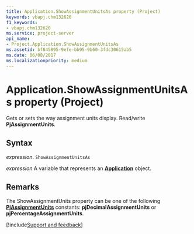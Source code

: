 ```yaml
---
title: Application.ShowAssignmentUnitsAs property (Project)
keywords: vbapj.chm132620
f1_keywords:
- vbapj.chm132620
ms.service: project-server
api_name:
- Project.Application.ShowAssignmentUnitsAs
ms.assetid: bf845895-9efe-bb95-9b60-3fdc30615ab5
ms.date: 06/08/2017
ms.localizationpriority: medium
---
```



# Application.ShowAssignmentUnitsAs property (Project)

Gets or sets the way assignment units display. Read/write **PjAssignmentUnits**.


## Syntax

_expression_. `ShowAssignmentUnitsAs`

_expression_ A variable that represents an **[Application](Project.Application.md)** object.


## Remarks

The ShowAssignmentUnits property can be one of the following **[PjAssignmentUnits](Project.PjAssignmentUnits.md)** constants: **pjDecimalAssignmentUnits** or **pjPercentageAssignmentUnits**.

[!include[Support and feedback](~/includes/feedback-boilerplate.md)]